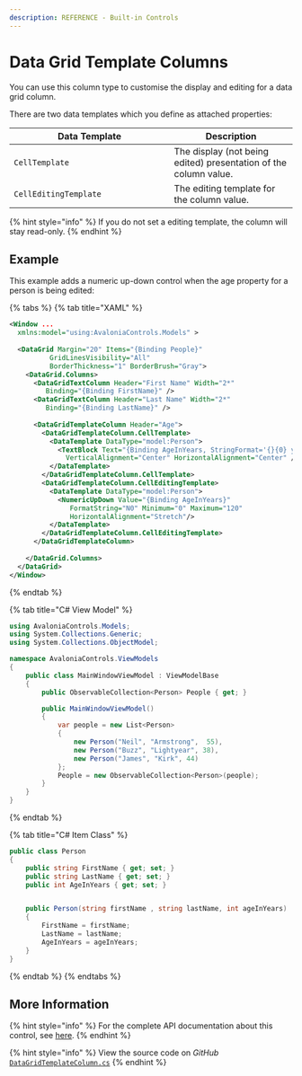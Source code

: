 ```yaml
---
description: REFERENCE - Built-in Controls
---
```


# Data Grid Template Columns

You can use this column type to customise the display and editing for a data grid column.&#x20;

There are two data templates which you define as attached properties:

<table><thead><tr><th width="269">Data Template</th><th>Description</th></tr></thead><tbody><tr><td><code>CellTemplate</code> </td><td>The display (not being edited) presentation of the column value. </td></tr><tr><td><code>CellEditingTemplate</code> </td><td>The editing template for the column value.</td></tr></tbody></table>

{% hint style="info" %}
If you do not set a editing template, the column will stay read-only.
{% endhint %}

## Example

This example adds a numeric up-down control when the age property for a person is being edited:&#x20;

{% tabs %}
{% tab title="XAML" %}
```xml
<Window ...
  xmlns:model="using:AvaloniaControls.Models" >
  
  <DataGrid Margin="20" Items="{Binding People}"
          GridLinesVisibility="All"
          BorderThickness="1" BorderBrush="Gray">
    <DataGrid.Columns>
      <DataGridTextColumn Header="First Name" Width="2*"
         Binding="{Binding FirstName}" />
      <DataGridTextColumn Header="Last Name" Width="2*"
         Binding="{Binding LastName}" />
      
      <DataGridTemplateColumn Header="Age">
        <DataGridTemplateColumn.CellTemplate>
          <DataTemplate DataType="model:Person">
            <TextBlock Text="{Binding AgeInYears, StringFormat='{}{0} years'}" 
              VerticalAlignment="Center" HorizontalAlignment="Center" />
          </DataTemplate>
        </DataGridTemplateColumn.CellTemplate>
        <DataGridTemplateColumn.CellEditingTemplate>
          <DataTemplate DataType="model:Person">
            <NumericUpDown Value="{Binding AgeInYears}"  
               FormatString="N0" Minimum="0" Maximum="120"  
               HorizontalAlignment="Stretch"/>
          </DataTemplate>
        </DataGridTemplateColumn.CellEditingTemplate>
      </DataGridTemplateColumn>
    
    </DataGrid.Columns>
  </DataGrid>
</Window>
```
{% endtab %}

{% tab title="C# View Model" %}
```csharp
using AvaloniaControls.Models;
using System.Collections.Generic;
using System.Collections.ObjectModel;

namespace AvaloniaControls.ViewModels
{
    public class MainWindowViewModel : ViewModelBase
    {
        public ObservableCollection<Person> People { get; }

        public MainWindowViewModel()
        {
            var people = new List<Person> 
            {
                new Person("Neil", "Armstrong",  55),
                new Person("Buzz", "Lightyear", 38),
                new Person("James", "Kirk", 44)
            };
            People = new ObservableCollection<Person>(people);
        }
    }
}
```
{% endtab %}

{% tab title="C# Item Class" %}
```csharp
public class Person
{
    public string FirstName { get; set; }
    public string LastName { get; set; }
    public int AgeInYears { get; set; } 


    public Person(string firstName , string lastName, int ageInYears)
    {
        FirstName = firstName;
        LastName = lastName;
        AgeInYears = ageInYears;
    }
}
```
{% endtab %}
{% endtabs %}

<!--figure><img src="../../../../.gitbook/assets/grid4.gif" alt=""><figcaption></figcaption></figure-->

## More Information

{% hint style="info" %}
For the complete API documentation about this control, see [here](http://reference.avaloniaui.net/api/Avalonia.Controls/DataGridTemplateColumn/).
{% endhint %}

{% hint style="info" %}
View the source code on _GitHub_ [`DataGridTemplateColumn.cs`](https://github.com/AvaloniaUI/Avalonia/blob/master/src/Avalonia.Controls.DataGrid/DataGridTemplateColumn.cs)
{% endhint %}
